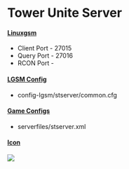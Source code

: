 # Tower Unite Server
#### [Linuxgsm](https://linuxgsm.com/servers/stserver/)
  * Client Port - 27015
  * Query Port - 27016
  * RCON Port - 
  
#### [LGSM Config](https://github.com/GameServerManagers/LinuxGSM/tree/master/lgsm/config-default/config-lgsm/stserver)
  * config-lgsm/stserver/common.cfg

#### [Game Configs](https://github.com/GameServerManagers/Game-Server-Configs/tree/main/st)
  * serverfiles/stserver.xml

#### [Icon](../icons/st-icon.png)
![](../icons/st-icon.png)